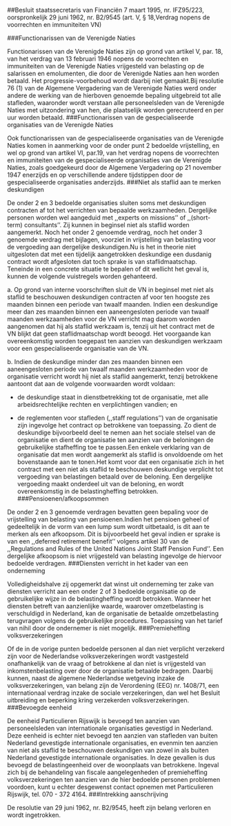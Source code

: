 <meta http-equiv='Content-Type' content='text/html; charset=utf-8' />

##Besluit staatssecretaris van Financiën 7 maart 1995, nr. IFZ95/223, oorspronkelijk 29 juni 1962, nr. B2/9545 (art. V, § 18,Verdrag nopens de voorrechten en immuniteiten VN) 

###Functionarissen van de Verenigde Naties

Functionarissen van de Verenigde Naties zijn op grond van artikel V, par. 18, van het verdrag van 13 februari 1946 nopens de voorrechten en immuniteiten van de Verenigde Naties vrijgesteld van belasting op de salarissen en emolumenten, die door de Verenigde Naties aan hen worden betaald. Het progressie-voorbehoud wordt daarbij niet gemaakt.Bij resolutie 76 (1) van de Algemene Vergadering van de Verenigde Naties werd onder andere de werking van de hierboven genoemde bepaling uitgebreid tot alle stafleden, waaronder wordt verstaan alle personeelsleden van de Verenigde Naties met uitzondering van hen, die plaatselijk worden gerecruteerd en per uur worden betaald.
###Functionarissen van de gespecialiseerde organisaties van de Verenigde Naties

Ook functionarissen van de gespecialiseerde organisaties van de Verenigde Naties komen in aanmerking voor de onder punt 2 bedoelde vrijstelling, en wel op grond van artikel VI, par.19, van het verdrag nopens de voorrechten en immuniteiten van de gespecialiseerde organisaties van de Verenigde Naties, zoals goedgekeurd door de Algemene Vergadering op 21 november 1947 enerzijds en op verschillende andere tijdstippen door de gespecialiseerde organisaties anderzijds.
###Niet als staflid aan te merken deskundigen

De onder 2 en 3 bedoelde organisaties sluiten soms met deskundigen contracten af tot het verrichten van bepaalde werkzaamheden. Dergelijke personen worden wel aangeduid met ,,experts on missions’’ of ,,(short-term) consultants’’. Zij kunnen in beginsel niet als staflid worden aangemerkt. Noch het onder 2 genoemde verdrag, noch het onder 3 genoemde verdrag met bijlagen, voorziet in vrijstelling van belasting voor de vergoeding aan dergelijke deskundigen.Nu is het in theorie niet uitgesloten dat met een tijdelijk aangetrokken deskundige een dusdanig contract wordt afgesloten dat toch sprake is van staflidmaatschap. Teneinde in een concrete situatie te bepalen of dit wellicht het geval is, kunnen de volgende vuistregels worden gehanteerd.

a. Op grond van interne voorschriften sluit de VN in beginsel met niet als staflid te beschouwen deskundigen contracten af voor ten hoogste zes maanden binnen een periode van twaalf maanden. Indien een deskundige meer dan zes maanden binnen een aaneengesloten periode van twaalf maanden werkzaamheden voor de VN verricht mag daarom worden aangenomen dat hij als staflid werkzaam is, tenzij uit het contract met de VN blijkt dat geen staflidmaatschap wordt beoogd. Het voorgaande kan overeenkomstig worden toegepast ten aanzien van deskundigen werkzaam voor een gespecialiseerde organisatie van de VN.

b. Indien de deskundige minder dan zes maanden binnen een aaneengesloten periode van twaalf maanden werkzaamheden voor de organisatie verricht wordt hij niet als staflid aangemerkt, tenzij betrokkene aantoont dat aan de volgende voorwaarden wordt voldaan:

- de deskundige staat in dienstbetrekking tot de organisatie, met alle arbeidsrechtelijke rechten en verplichtingen vandien; en

- de reglementen voor stafleden (,,staff regulations’’) van de organisatie zijn ingevolge het contract op betrokkene van toepassing. Zo dient de deskundige bijvoorbeeld deel te nemen aan het sociale stelsel van de organisatie en dient de organisatie ten aanzien van de beloningen de gebruikelijke stafheffing toe te passen.Een enkele verklaring van de organisatie dat men wordt aangemerkt als staflid is onvoldoende om het bovenstaande aan te tonen.Het komt voor dat een organisatie zich in het contract met een niet als staflid te beschouwen deskundige verplicht tot vergoeding van belastingen betaald over de beloning. Een dergelijke vergoeding maakt onderdeel uit van de beloning, en wordt overeenkomstig in de belastingheffing betrokken.
###Pensioenen/afkoopsommen

De onder 2 en 3 genoemde verdragen bevatten geen bepaling voor de vrijstelling van belasting van pensioenen.Indien het pensioen geheel of gedeeltelijk in de vorm van een lump sum wordt uitbetaald, is dit aan te merken als een afkoopsom. Dit is bijvoorbeeld het geval indien er sprake is van een ,,deferred retirement benefit’’ volgens artikel 30 van de ,,Regulations and Rules of the United Nations Joint Staff Pension Fund’’. Een dergelijke afkoopsom is niet vrijgesteld van belasting ingevolge de hiervoor bedoelde verdragen.
###Diensten verricht in het kader van een onderneming

Volledigheidshalve zij opgemerkt dat winst uit onderneming ter zake van diensten verricht aan een onder 2 of 3 bedoelde organisatie op de gebruikelijke wijze in de belastingheffing wordt betrokken. Wanneer het diensten betreft van aanzienlijke waarde, waarover omzetbelasting is verschuldigd in Nederland, kan de organisatie de betaalde omzetbelasting terugvragen volgens de gebruikelijke procedures. Toepassing van het tarief van nihil door de ondernemer is niet mogelijk. 
###Premieheffing volksverzekeringen

Of de in de vorige punten bedoelde personen al dan niet verplicht verzekerd zijn voor de Nederlandse volksverzekeringen wordt vastgesteld onafhankelijk van de vraag of betrokkene al dan niet is vrijgesteld van inkomstenbelasting over door de organisatie betaalde bedragen. Daarbij kunnen, naast de algemene Nederlandse wetgeving inzake de volksverzekeringen, van belang zijn de Verordening (EEG) nr. 1408/71, een internationaal verdrag inzake de sociale verzekeringen, dan wel het Besluit uitbreiding en beperking kring verzekerden volksverzekeringen.
###Bevoegde eenheid

De eenheid Particulieren Rijswijk is bevoegd ten aanzien van personeelsleden van internationale organisaties gevestigd in Nederland. Deze eenheid is echter niet bevoegd ten aanzien van stafleden van buiten Nederland gevestigde internationale organisaties, en evenmin ten aanzien van niet als staflid te beschouwen deskundigen van zowel in als buiten Nederland gevestigde internationale organisaties. In deze gevallen is dus bevoegd de belastingeenheid over de woonplaats van betrokkene. Ingeval zich bij de behandeling van fiscale aangelegenheden of premieheffing volksverzekeringen ten aanzien van de hier bedoelde personen problemen voordoen, kunt u echter desgewenst contact opnemen met Particulieren Rijswijk, tel. 070 - 372 4164.
###Intrekking aanschrijving

De resolutie van 29 juni 1962, nr. B2/9545, heeft zijn belang verloren en wordt ingetrokken.   
